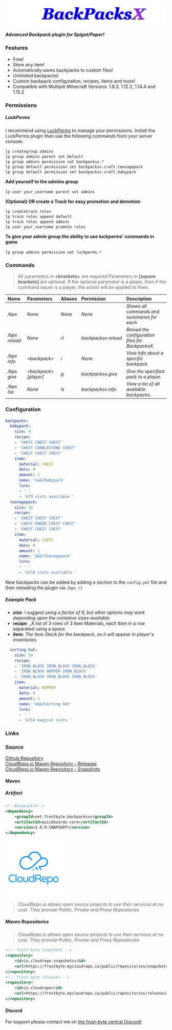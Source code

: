 ![BackpacksX][logo]
##### Advanced Backpack plugin for Spigot/Paper!

### Features
- Free!
- Store any item!
- Automatically saves backpacks to custom files!
- Unlimited backpacks!
- Custom backpack configuration, recipes, items and more!
- Compatible with Multiple Minecraft Versions: 1.8.3, 1.12.2, 1.14.4 and 1.15.2

### Permissions

##### LuckPerms
I recommend using [LuckPerms][1] to manage your permissions.
Install the LuckPerms plugin then use the following commands from your server console:
```
lp creategroup admins
lp group admins parent set default
lp group admins permission set backpacksx.*
lp group default permission set backpacksx.craft.teenagepack
lp group default permission set backpacksx.craft.babypack
```
**Add yourself to the admins group**

`lp user your_username parent set admins`

**(Optional) OR create a Track for easy promotion and demotion**
```
lp createtrack roles
lp track roles append default
lp track roles append admins
lp user your_username promote roles
```

**To give your admin group the ability to use luckperms' commands in game**

`lp group admins permission set luckperms.*`

### Commands
> All parameters in **\<brackets\>** are required
> Parameters in **\[square brackets\]** are optional.
> If the optional parameter is a player, then if the command issuer is a player, the action will be applied
> to them.

|Name               | Parameters                            | Aliases   | Permission            | Description   |
|:-----------       |:-----------------                     |:--------- |:-------------         |:---               |
| _/bpx_            | _None_                                | _None_    | _None_                | _Shows all commands and summaries for each_ |
| _/bpx reload_     | _None_                                | _rl_      | _backpacksx.reload_   | _Reload the configuration files for BackpacksX._ |
| _/bpx info_       | _\<backpack\>_                        | _i_       | _None_                | _View Info about a specific backpack._ |
| _/bpx give_       | _\<backpack\> \[player\]_             | _g_       | _backpacksx.give_     | _Give the specified pack to a player._ |
| _/bpx list_       | _None_                                | _ls_      | _backpacksx.info_     | _View a list of all available backpacks._ |

### Configuration

```yaml
backpacks:
  babypack:
    size: 9
    recipe:
    - 'CHEST CHEST CHEST'
    - 'CHEST COBBLESTONE CHEST'
    - 'CHEST CHEST CHEST'
    item:
      material: CHEST
      data: 0
      amount: 1
      name: '&a&lBabypack'
      lore:
      - ' '
      - '&79 slots available '
  teenagepack:
    size: 18
    recipe:
    - 'CHEST CHEST CHEST'
    - 'CHEST ENDER_CHEST CHEST'
    - 'CHEST CHEST CHEST'
    item:
      material: CHEST
      data: 0
      amount: 1
      name: '&b&lTeenagepack'
      lore:
      - ' '
      - '&718 slots available '
```

New backpacks can be added by adding a section to the `config.yml` file and then reloading the plugin via `/bpx rl`

##### Example Pack
- **size**: _I suggest using a factor of 9, but other options may work depending upon the container sizes available._
- **recipe**: _A list of 3 rows of 3 Item Materials, each Item in a row separated using a space
- **item**: _The Item Stack for the backpack, as it will appear in player's inventories._ 
```yaml
  sorting_hat:
    size: 54
    recipe:
    - 'IRON_BLOCK IRON_BLOCK IRON_BLOCK'
    - 'IRON_BLOCK HOPPER IRON_BLOCK'
    - 'IRON_BLOCK IRON_BLOCK IRON_BLOCK'
    item:
      material: HOPPER
      data: 0
      amount: 1
      name: '&b&lSorting Hat'
      lore:
      - ' '
      - '&754 magical slots '
```

### Links
[1]: https://luckperms.net/
[2]: https://helpch.at/discord
[3]: https://github.com/frost-byte/BackpacksX
[4]: https://frostbyte.mycloudrepo.io/public/repositories/releases 
[5]: https://www.spigotmc.org/resources/quickboard-free-scoreboard-plugin-scroller-changeable-text-placeholderapi-anti-flicker.15057/
[6]: https://discord.gg/MZNYhTA
[7]: https://frostbyte.mycloudrepo.io/public/repositories/snapshots
[8]: https://www.cloudrepo.io
[logo]: images/Layer-BackPacksX.png
[cloud]: images/CloudRepo-Square-Brand-Blue.png

### Source
[Github Repository][3]  
[CloudRepo.io Maven Repository - Releases][4]  
[CloudRepo.io Maven Repository - Snapshots][7]

#### Maven

##### Artifact
```xml
<!--BackpacksX-->
<dependency>
    <groupId>net.frostbyte.backpacksx</groupId>
    <artifactId>quickboardx-core</artifactId>
    <version>1.0.0-SNAPSHOT</version>
</dependency>
```

[![CloudRepo.io][cloud]][8]
>  _CloudRepo.io allows open source projects to use their services at no cost._
>  _They provide Public, Private and Proxy Repositories_
##### Maven Repositories

>  _CloudRepo.io allows open source projects to use their services at no cost._
>  _They provide Public, Private and Proxy Repositories_
```xml
<!-- frost-byte snapshots -->
<repository>
    <id>io.cloudrepo.snapshots</id>
    <url>https://frostbyte.mycloudrepo.io/public/repositories/snapshots</url>
</repository>
<!-- frost-byte releases -->
<repository>
    <id>io.cloudrepo</id>
    <url>https://frostbyte.mycloudrepo.io/public/repositories/releases</url>
</repository>
```

#### Discord
For support please contact me on [the frost-byte central Discord!][6]